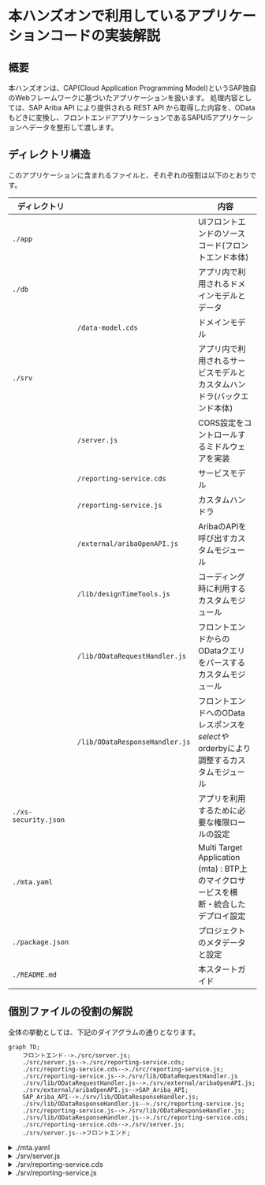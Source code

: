 # 本ハンズオンで利用しているアプリケーションコードの実装解説

## 概要

本ハンズオンは、CAP(Cloud Application Programming Model)というSAP独自のWebフレームワークに基づいたアプリケーションを扱います。
処理内容としては、SAP Ariba API により提供される REST API から取得した内容を、ODataもどきに変換し、フロントエンドアプリケーションであるSAPUI5アプリケーションへデータを整形して渡します。

## ディレクトリ構造

このアプリケーションに含まれるファイルと、それぞれの役割は以下のとおりです。

| ディレクトリ | | 内容 |
| ---------------------- | ---- | ------------------------ |
| `./app`               | | UIフロントエンドのソースコード(フロントエンド本体) |
| `./db`                | | アプリ内で利用されるドメインモデルとデータ |
|  | `/data-model.cds` | ドメインモデル |
| `./srv`               | | アプリ内で利用されるサービスモデルとカスタムハンドラ(バックエンド本体) |
|  | `/server.js` | CORS設定をコントロールするミドルウェアを実装 |
|  | `/reporting-service.cds` | サービスモデル |
|  | `/reporting-service.js` | カスタムハンドラ |
|  | `/external/aribaOpenAPI.js` | AribaのAPIを呼び出すカスタムモジュール |
|  | `/lib/designTimeTools.js` | コーディング時に利用するカスタムモジュール |
|  | `/lib/ODataRequestHandler.js` | フロントエンドからのODataクエリをパースするカスタムモジュール |
|  | `/lib/ODataResponseHandler.js` | フロントエンドへのODataレスポンスを$selectや$orderbyにより調整するカスタムモジュール |
| `./xs-security.json`       | | アプリを利用するために必要な権限ロールの設定 |
| `./mta.yaml`           | | Multi Target Application (mta) : BTP上のマイクロサービスを横断・統合したデプロイ設定 |
| `./package.json`       | | プロジェクトのメタデータと設定 |
| `./README.md`          | | 本スタートガイド |

## 個別ファイルの役割の解説

全体の挙動としては、下記のダイアグラムの通りとなります。

```mermaid
graph TD;
    フロントエンド-->./src/server.js;
    ./src/server.js-->./src/reporting-service.cds;
    ./src/reporting-service.cds-->./src/reporting-service.js;
    ./src/reporting-service.js-->./srv/lib/ODataRequestHandler.js
    ./srv/lib/ODataRequestHandler.js-->./srv/external/aribaOpenAPI.js;
    ./srv/external/aribaOpenAPI.js-->SAP_Ariba_API;
    SAP_Ariba_API-->./srv/lib/ODataResponseHandler.js;
    ./srv/lib/ODataResponseHandler.js-->./src/reporting-service.js;
    ./src/reporting-service.js-->./srv/lib/ODataResponseHandler.js;
    ./srv/lib/ODataResponseHandler.js-->./src/reporting-service.cds;
    ./src/reporting-service.cds-->./srv/server.js;
    ./srv/server.js-->フロントエンド;
```

<details>

<summary>./mta.yaml</summary>

MTA（Multi Target Application）の設定ファイルです。一部抜粋を記載しており、大枠は以下の通りになっています。
例えば `module -> aribaOpenAPI_proxy-srv` はNode.jsアプリケーションであり、`aribaOpenAPI_proxy-destination`や`aribaOpenAPI_proxy-auth`というマイクロサービスに依存しています。

```yaml
_schema-version: "3.1"                        # Schemaのバージョンを明記することで、mta.yamlのプロセッサとのバージョンを合わせる
ID: aribaOpenAPI_proxy                        # SAP BTP, Cloud Foundry Runtime 上で一意となるIDを付与
description: ariba OpenAPI proxy to OData     # このアプリケーションの説明
version: 1.0.0                                # このアプリケーションのバージョン
modules:                                      # このアプリケーションを構成するモジュール
- name: aribaOpenAPI_proxy-srv                # サービスモジュールの名前
  type: nodejs                                # モジュールのタイプ (Node.js)
  path: gen/srv                               # モジュールのファイルパス
  requires:                                   # このモジュールが依存するリソース
  - name: aribaOpenAPI_proxy-destination
  - name: aribaOpenAPI_proxy-auth
  provides:                                   # このモジュールが提供するリソース
  - name: srv-api
    properties:
      srv-url: ${default-url}                 # プロパティの定義
  parameters:                                 # モジュールに関するパラメータ
    buildpack: nodejs_buildpack               # 使用するビルドパック
  build-parameters:                           # ビルド時のパラメータ
    builder: npm                              # 使用するビルダー (npm)
resources:                                    # アプリケーションが依存するリソース
- name: aribaOpenAPI_proxy-destination        # リソースの名前
  type: org.cloudfoundry.managed-service      # リソースのタイプ (Managed Service)
  parameters:                                 # リソースに関するパラメータ
    config:                                   # リソースの設定
      HTML5Runtime_enabled: true
      init_data:
        instance:
          destinations:
          - Authentication: NoAuthentication
            HTML5.DynamicDestination: true
            HTML5.ForwardAuthToken: true
            Name: aribaOpenAPI_proxy-srv-api
            ProxyType: Internet
            Type: HTTP
            URL: ~{srv-api/srv-url}
          existing_destinations_policy: update
    service: destination                      # 使用するサービス (destination)
    service-plan: lite                        # サービスプラン (lite)
  requires:                                   # このリソースが依存するリソース
  - name: srv-api
- name: aribaOpenAPI_proxy-auth               # リソースの名前
  type: org.cloudfoundry.managed-service      # リソースのタイプ (Managed Service)
  parameters:                                 # リソースに関するパラメータ
    config:                                   # リソースの設定
      tenant-mode: dedicated
      xsappname: aribaOpenAPI_proxy-${org}-${space}
    path: ./xs-security.json
    service: xsuaa                            # 使用するサービス (xsuaa)
    service-plan: application                 # サービスプラン (application)
- name: aribaOpenAPI_proxy-repo-host          # リソースの名前
  type: org.cloudfoundry.managed-service      # リソースのタイプ (Managed Service)
  parameters:                                 # リソースに関するパラメータ
    service: html5-apps-repo                  # 使用するサービス (html5-apps-repo)
    service-name: aribaOpenAPI_proxy-html5-srv
    service-plan: app-host                    # サービスプラン (app-host)
parameters:                                   # アプリケーション全体に関するパラメータ
  deploy_mode: html5-repo                     # デプロイモード (html5-repo)
  enable-parallel-deployments: true           # 並行デプロイを有効にする
build-parameters:                             # ビルド時のパラメータ
  before-all:                                 # 全ビルド前に実行するパラメータ
  - builder: custom                           # 使用するビルダー (カスタム)
    commands:                                 # 実行するコマンド
    - npx cds build --production

```
</details>

<details>
<summary>./srv/server.js</summary>
このファイルでは、ミドルウェアを実装しています。
CORSの制限に引っかかることを簡易的に回避しています。本番環境では適切にCORS許容先のドメイン等を設定する必要があります。

```javascript
"use strict";

const cds = require("@sap/cds"); 
const cors = require("cors");
cds.on("bootstrap", app => app.use(cors()));

module.exports = cds.server;
```

</details>

<details>
<summary>./srv/reporting-service.cds</summary>
SAP Aribaから取得するデータのエンティティとその関連を定義しています。具体的には、購買依頼（C_Requisitions）、購買依頼の承認履歴（C_Requisitions__to_ApprovalRecords）、購買依頼の品目（C_Requisitions__to_LineItems）、請求書（C_Invoices）のエンティティが定義されています。これらのエンティティは読み取り専用であり、それぞれに対してUIアノテーションが付けられています。これにより、各エンティティの表示方法が定義されています。



</details>

<details>
<summary>./srv/reporting-service.js</summary>
カスタムハンドラを定義するファイルです。 `reporting-service.cds` で提供されるエンティティに対する操作（特にREAD操作）が定義されています。このファイルでは、SAP Aribaからデータを取得し、一時的にキャッシュする機能が実装されています。また、クライアントからのリクエストに応じて、キャッシュからデータを取得し、必要に応じてフィルタリングやソートを行い、クライアントに返す機能も実装されています。このファイルでは、キャッシュの有効性を確認し、キャッシュが無効な場合や存在しない場合には新たにデータを取得するロジックが含まれています。
</details>
